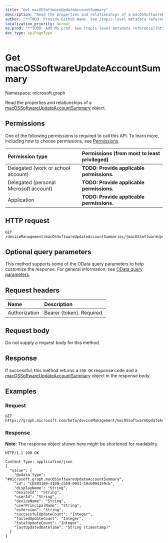 ```yaml
---
title: "Get macOSSoftwareUpdateAccountSummary"
description: "Read the properties and relationships of a macOSSoftwareUpdateAccountSummary object."
author: "**TODO: Provide Github Name. See [topic-level metadata reference](https://msgo.azurewebsites.net/add/document/guidelines/metadata.html#topic-level-metadata)**"
localization_priority: Normal
ms.prod: "**TODO: Add MS prod. See [topic-level metadata reference](https://msgo.azurewebsites.net/add/document/guidelines/metadata.html#topic-level-metadata)**"
doc_type: apiPageType
---
```


# Get macOSSoftwareUpdateAccountSummary
Namespace: microsoft.graph

Read the properties and relationships of a [macOSSoftwareUpdateAccountSummary](../resources/intune-macossoftwareupdateaccountsummary.md) object.

## Permissions
One of the following permissions is required to call this API. To learn more, including how to choose permissions, see [Permissions](/graph/permissions-reference).

|Permission type|Permissions (from most to least privileged)|
|:---|:---|
|Delegated (work or school account)|**TODO: Provide applicable permissions.**|
|Delegated (personal Microsoft account)|**TODO: Provide applicable permissions.**|
|Application|**TODO: Provide applicable permissions.**|

## HTTP request

<!-- {
  "blockType": "ignored"
}
-->
``` http
GET /deviceManagement/macOSSoftwareUpdateAccountSummaries/{macOSSoftwareUpdateAccountSummaryId}
```

## Optional query parameters
This method supports some of the OData query parameters to help customize the response. For general information, see [OData query parameters](/graph/query-parameters).

## Request headers
|Name|Description|
|:---|:---|
|Authorization|Bearer {token}. Required.|

## Request body
Do not supply a request body for this method.

## Response

If successful, this method returns a `200 OK` response code and a [macOSSoftwareUpdateAccountSummary](../resources/intune-macossoftwareupdateaccountsummary.md) object in the response body.

## Examples

### Request
<!-- {
  "blockType": "request",
  "name": "get_macossoftwareupdateaccountsummary"
}
-->
``` http
GET https://graph.microsoft.com/beta/deviceManagement/macOSSoftwareUpdateAccountSummaries/{macOSSoftwareUpdateAccountSummaryId}
```


### Response
**Note:** The response object shown here might be shortened for readability.
<!-- {
  "blockType": "response",
  "truncated": true,
  "@odata.type": "microsoft.graph.macOSSoftwareUpdateAccountSummary"
}
-->
``` http
HTTP/1.1 200 OK

Content-Type: application/json
{
  "value": {
    "@odata.type": "#microsoft.graph.macOSSoftwareUpdateAccountSummary",
    "id": "cb593109-3109-cb59-0931-59cb093159cb",
    "displayName": "String",
    "deviceId": "String",
    "userId": "String",
    "deviceName": "String",
    "userPrincipalName": "String",
    "osVersion": "String",
    "successfulUpdateCount": "Integer",
    "failedUpdateCount": "Integer",
    "totalUpdateCount": "Integer",
    "lastUpdatedDateTime": "String (timestamp)"
  }
}
```

